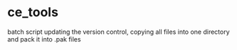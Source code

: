 # ce_tools
batch script updating the version control, copying all files into one directory and pack it into .pak files
